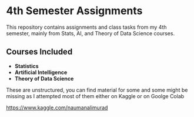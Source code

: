 # 4th Semester Assignments

This repository contains assignments and class tasks from my 4th semester, mainly from Stats, AI, and Theory of Data Science courses.

## Courses Included
- **Statistics**
- **Artificial Intelligence**
- **Theory of Data Science**

These are unstructured, you can find material for some and some might be missing as I attempted most of them either on Kaggle or on Goolge Colab

https://www.kaggle.com/naumanalimurad
